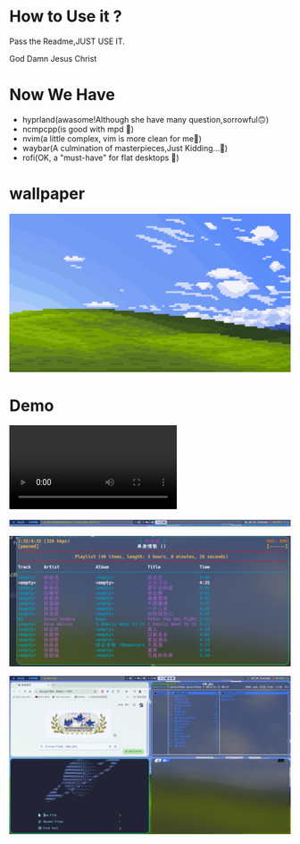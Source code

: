# How to Use it ?
Pass the Readme,JUST USE IT.

God Damn Jesus Christ

# Now We Have
+ hyprland(awasome!Although she have many question,sorrowful🙃)
+ ncmpcpp(is good with mpd 🎹)
+ nvim(a little complex, vim is more clean for me🍳)
+ waybar(A culmination of masterpieces,Just Kidding...🤡)
+ rofi(OK, a "must-have" for flat desktops 🍚)

# wallpaper
![walpaper](./src/images/wallhaven-l3971q.png)

# Demo
<video src="./src/videos/demo_video"></video>

![waybar](./src/images/waybar.png)

![ncmpcpp](./src/images/ncmpcp.png)

![hyprland](./src/images/hyprland.png)






